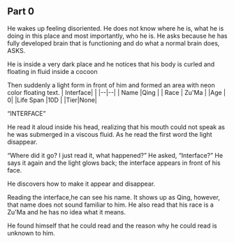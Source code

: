 
## Part 0
He wakes up feeling disoriented. He does not know where he is, what he is doing in this place and most importantly, who he is. He asks because he has fully developed brain that is functioning and do what a normal brain does, ASKS.

He is inside a very dark place and he notices that his body is curled and floating in fluid inside a cocoon

Then suddenly a light form in front of him and formed an area with neon color floating text.
|  Interface| |
|--|--|
| Name |Qing  |
| Race | Zu'Ma |
|Age |  0|
|Life Span |10D  |
|Tier|None|

“INTERFACE”

He read it aloud inside his head, realizing that his mouth could not speak as he was submerged in a viscous fluid. As he read the first word the light disappear.
 
“Where did it go? I just read it, what happened?” He asked, “Interface?” He says it again and the light glows back; the interface appears in front of his face.

He discovers how to make it appear and disappear.

Reading the interface,he can see his name. It shows up as Qing, however, that name does not sound familiar to him. He also read that his race is a Zu'Ma and he has no idea what it means.

He found himself that he could read and the reason why he could read is unknown to him.
